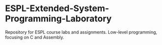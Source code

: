 # ESPL-Extended-System-Programming-Laboratory
Repository for ESPL course labs and assignments.
Low-level programming, focusing on C and Assembly.
